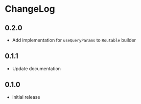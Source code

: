 # ChangeLog

## 0.2.0

- Add implementation for `useQueryParams` to `Routable` builder

## 0.1.1

- Update documentation

## 0.1.0

- initial release
